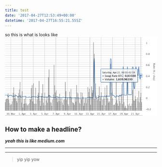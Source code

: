 ```yaml
---
title: test
date: '2017-04-27T12:53:49+00:00'
datetime: '2017-04-27T16:55:21.555Z'
---
```



so this is what is looks like![](/uploads/2017/04/27/bfxdata1.png)



## **How to make a headline?**

***yeah this is like medium.com***

***
***

<blockquote>yip yip yow</blockquote>